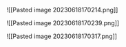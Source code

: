 ![[Pasted image 20230618170214.png]]

![[Pasted image 20230618170239.png]]

![[Pasted image 20230618170317.png]]



